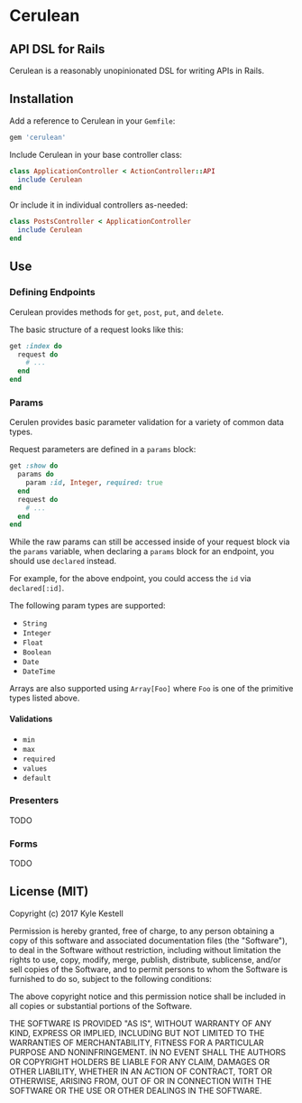 # Cerulean

## API DSL for Rails

Cerulean is a reasonably unopinionated DSL for writing APIs in Rails. 

## Installation

Add a reference to Cerulean in your `Gemfile`:

```ruby
gem 'cerulean'
```

Include Cerulean in your base controller class:

```ruby
class ApplicationController < ActionController::API
  include Cerulean
end
```

Or include it in individual controllers as-needed:

```ruby
class PostsController < ApplicationController
  include Cerulean
end
```

## Use

### Defining Endpoints

Cerulean provides methods for `get`, `post`, `put`, and `delete`.

The basic structure of a request looks like this:

```ruby
get :index do
  request do
    # ...
  end
end
```

### Params

Cerulen provides basic parameter validation for a variety of common data types.

Request parameters are defined in a `params` block:

```ruby
get :show do
  params do
    param :id, Integer, required: true
  end
  request do
    # ...
  end
end
```

While the raw params can still be accessed inside of your request block via the `params` variable, when declaring a `params` block for an endpoint, you should use `declared` instead.

For example, for the above endpoint, you could access the `id` via `declared[:id]`.

The following param types are supported:

* `String`
* `Integer`
* `Float`
* `Boolean`
* `Date`
* `DateTime`

Arrays are also supported using `Array[Foo]` where `Foo` is one of the primitive types listed above.

#### Validations

* `min`
* `max`
* `required`
* `values`
* `default`

### Presenters

TODO

### Forms

TODO

## License (MIT)

Copyright (c) 2017 Kyle Kestell

Permission is hereby granted, free of charge, to any person obtaining a copy of this software and associated documentation files (the "Software"), to deal in the Software without restriction, including without limitation the rights to use, copy, modify, merge, publish, distribute, sublicense, and/or sell copies of the Software, and to permit persons to whom the Software is furnished to do so, subject to the following conditions:

The above copyright notice and this permission notice shall be included in all copies or substantial portions of the Software.

THE SOFTWARE IS PROVIDED "AS IS", WITHOUT WARRANTY OF ANY KIND, EXPRESS OR IMPLIED, INCLUDING BUT NOT LIMITED TO THE WARRANTIES OF MERCHANTABILITY, FITNESS FOR A PARTICULAR PURPOSE AND NONINFRINGEMENT. IN NO EVENT SHALL THE AUTHORS OR COPYRIGHT HOLDERS BE LIABLE FOR ANY CLAIM, DAMAGES OR OTHER LIABILITY, WHETHER IN AN ACTION OF CONTRACT, TORT OR OTHERWISE, ARISING FROM, OUT OF OR IN CONNECTION WITH THE SOFTWARE OR THE USE OR OTHER DEALINGS IN THE SOFTWARE.
